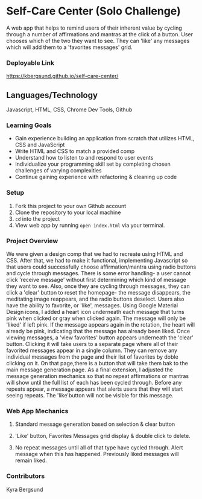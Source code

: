 # Self-Care Center (Solo Challenge)

A web app that helps to remind users of their inherent value by cycling through a number of affirmations and mantras at the click of a button. User chooses which of the two they want to see. They can 'like' any messages which will add them to a 'favorites messages' grid. 

### Deployable Link
<https://kbergsund.github.io/self-care-center/>

## Languages/Technology
Javascript, HTML, CSS, Chrome Dev Tools, Github

### Learning Goals

* Gain experience building an application from scratch that utilizes HTML, CSS and JavaScript
* Write HTML and CSS to match a provided comp
* Understand how to listen to and respond to user events
* Individualize your programming skill set by completing chosen challenges of varying complexities
* Continue gaining experience with refactoring & cleaning up code

### Setup

1. Fork this project to your own Github account
2. Clone the repository to your local machine
3. `cd` into the project
4. View web app by running `open index.html` via your terminal.

### Project Overview

We were given a design comp that we had to recreate using HTML and CSS. After that, we had to make it functional, implementing Javascript so that users could successfully choose affirmation/mantra using radio buttons and cycle through messages. There is some error handling- a user cannot click 'receive message' without first determining which kind of message they want to see. Also, once they are cycling through messages, they can click a 'clear' button to reset the homepage- the message disappears, the meditating image reappears, and the radio buttons deselect. Users also have the ability to favorite, or 'like', messages. Using Google Material Design icons, I added a heart icon underneath each message that turns pink when clicked or gray when clicked again. The message will only be 'liked' if left pink. If the message appears again in the rotation, the heart will already be pink, indicating that the message has already been liked. Once viewing messages, a 'view favorites' button appears underneath the 'clear' button. Clicking it will take users to a separate page where all of their favorited messages appear in a single column. They can remove any individual messages from the page and their list of favorites by doble clicking on it. On that page,there is a button that will take them bak to the main message generation page. As a final extension, I adjusted the message generation mechanics so that no repeat affirmations or mantras will show until the full list of each has been cycled through. Before any repeats appear, a message appears that alerts users that they will start seeing repeats. The 'like'button will not be visible for this message. 

### Web App Mechanics
1. Standard message generation based on selection & clear button

2. 'Like' button, Favorites Messages grid display & double click to delete.

3. No repeat messages until all of that type have cycled through. Alert message when this has happened. Previously liked messages will remain liked.

### Contributors
Kyra Bergsund
